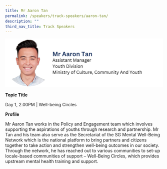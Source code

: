 ```yaml
---
title: Mr Aaron Tan
permalink: /speakers/track-speakers/aaron-tan/
description: ""
third_nav_title: Track Speakers
---
```

<div style="display: flex; flex-wrap: wrap;">
  <div style="flex-basis: 100%; max-width: 100%;">
    <img alt="track speakers 1" src="/images/SpeakersPhoto/aarontanv0.png">
  </div>
	</div>

<b>Topic Title</b>

<p id="left">Day 1, 2.00PM | Well-being Circles</p>

<b>Profile</b>	

Mr Aaron Tan works in the Policy and Engagement team which involves supporting the aspirations of youths through research and partnership. Mr Tan and his team also serve as the Secretariat of the SG Mental Well-Being Network which is the national platform to bring partners and citizens together to take action and strengthen well-being outcomes in our society. Through the network, he has reached out to various communities to set-up locale-based communities of support – Well-Being Circles, which provides upstream mental health training and support.